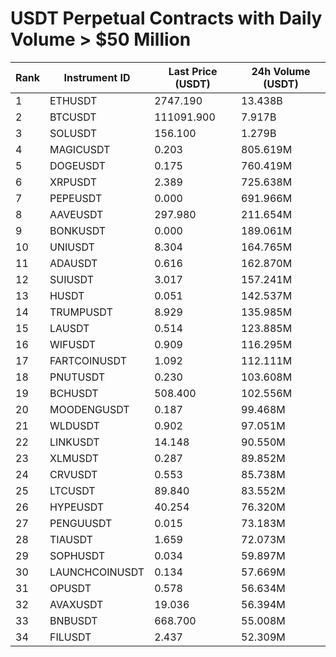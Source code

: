 # USDT Perpetual Contracts with Daily Volume > $50 Million

| Rank | Instrument ID | Last Price (USDT) | 24h Volume (USDT) |
|------|---------------|-------------------|-------------------|
| 1 | ETHUSDT | 2747.190 | 13.438B |
| 2 | BTCUSDT | 111091.900 | 7.917B |
| 3 | SOLUSDT | 156.100 | 1.279B |
| 4 | MAGICUSDT | 0.203 | 805.619M |
| 5 | DOGEUSDT | 0.175 | 760.419M |
| 6 | XRPUSDT | 2.389 | 725.638M |
| 7 | PEPEUSDT | 0.000 | 691.966M |
| 8 | AAVEUSDT | 297.980 | 211.654M |
| 9 | BONKUSDT | 0.000 | 189.061M |
| 10 | UNIUSDT | 8.304 | 164.765M |
| 11 | ADAUSDT | 0.616 | 162.870M |
| 12 | SUIUSDT | 3.017 | 157.241M |
| 13 | HUSDT | 0.051 | 142.537M |
| 14 | TRUMPUSDT | 8.929 | 135.985M |
| 15 | LAUSDT | 0.514 | 123.885M |
| 16 | WIFUSDT | 0.909 | 116.295M |
| 17 | FARTCOINUSDT | 1.092 | 112.111M |
| 18 | PNUTUSDT | 0.230 | 103.608M |
| 19 | BCHUSDT | 508.400 | 102.556M |
| 20 | MOODENGUSDT | 0.187 | 99.468M |
| 21 | WLDUSDT | 0.902 | 97.051M |
| 22 | LINKUSDT | 14.148 | 90.550M |
| 23 | XLMUSDT | 0.287 | 89.852M |
| 24 | CRVUSDT | 0.553 | 85.738M |
| 25 | LTCUSDT | 89.840 | 83.552M |
| 26 | HYPEUSDT | 40.254 | 76.320M |
| 27 | PENGUUSDT | 0.015 | 73.183M |
| 28 | TIAUSDT | 1.659 | 72.073M |
| 29 | SOPHUSDT | 0.034 | 59.897M |
| 30 | LAUNCHCOINUSDT | 0.134 | 57.669M |
| 31 | OPUSDT | 0.578 | 56.634M |
| 32 | AVAXUSDT | 19.036 | 56.394M |
| 33 | BNBUSDT | 668.700 | 55.008M |
| 34 | FILUSDT | 2.437 | 52.309M |
